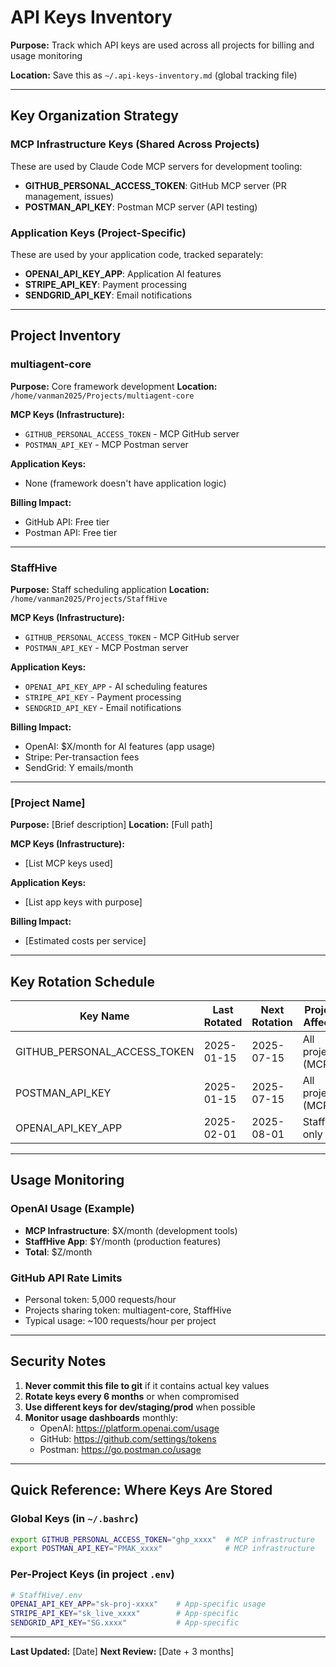 # API Keys Inventory

**Purpose:** Track which API keys are used across all projects for billing and usage monitoring

**Location:** Save this as `~/.api-keys-inventory.md` (global tracking file)

---

## Key Organization Strategy

### MCP Infrastructure Keys (Shared Across Projects)
These are used by Claude Code MCP servers for development tooling:
- **GITHUB_PERSONAL_ACCESS_TOKEN**: GitHub MCP server (PR management, issues)
- **POSTMAN_API_KEY**: Postman MCP server (API testing)

### Application Keys (Project-Specific)
These are used by your application code, tracked separately:
- **OPENAI_API_KEY_APP**: Application AI features
- **STRIPE_API_KEY**: Payment processing
- **SENDGRID_API_KEY**: Email notifications

---

## Project Inventory

### multiagent-core
**Purpose:** Core framework development
**Location:** `/home/vanman2025/Projects/multiagent-core`

**MCP Keys (Infrastructure):**
- `GITHUB_PERSONAL_ACCESS_TOKEN` - MCP GitHub server
- `POSTMAN_API_KEY` - MCP Postman server

**Application Keys:**
- None (framework doesn't have application logic)

**Billing Impact:**
- GitHub API: Free tier
- Postman API: Free tier

---

### StaffHive
**Purpose:** Staff scheduling application
**Location:** `/home/vanman2025/Projects/StaffHive`

**MCP Keys (Infrastructure):**
- `GITHUB_PERSONAL_ACCESS_TOKEN` - MCP GitHub server
- `POSTMAN_API_KEY` - MCP Postman server

**Application Keys:**
- `OPENAI_API_KEY_APP` - AI scheduling features
- `STRIPE_API_KEY` - Payment processing
- `SENDGRID_API_KEY` - Email notifications

**Billing Impact:**
- OpenAI: $X/month for AI features (app usage)
- Stripe: Per-transaction fees
- SendGrid: Y emails/month

---

### [Project Name]
**Purpose:** [Brief description]
**Location:** [Full path]

**MCP Keys (Infrastructure):**
- [List MCP keys used]

**Application Keys:**
- [List app keys with purpose]

**Billing Impact:**
- [Estimated costs per service]

---

## Key Rotation Schedule

| Key Name | Last Rotated | Next Rotation | Projects Affected |
|----------|--------------|---------------|-------------------|
| GITHUB_PERSONAL_ACCESS_TOKEN | 2025-01-15 | 2025-07-15 | All projects (MCP) |
| POSTMAN_API_KEY | 2025-01-15 | 2025-07-15 | All projects (MCP) |
| OPENAI_API_KEY_APP | 2025-02-01 | 2025-08-01 | StaffHive only |

---

## Usage Monitoring

### OpenAI Usage (Example)
- **MCP Infrastructure**: $X/month (development tools)
- **StaffHive App**: $Y/month (production features)
- **Total**: $Z/month

### GitHub API Rate Limits
- Personal token: 5,000 requests/hour
- Projects sharing token: multiagent-core, StaffHive
- Typical usage: ~100 requests/hour per project

---

## Security Notes

1. **Never commit this file to git** if it contains actual key values
2. **Rotate keys every 6 months** or when compromised
3. **Use different keys for dev/staging/prod** when possible
4. **Monitor usage dashboards** monthly:
   - OpenAI: https://platform.openai.com/usage
   - GitHub: https://github.com/settings/tokens
   - Postman: https://go.postman.co/usage

---

## Quick Reference: Where Keys Are Stored

### Global Keys (in `~/.bashrc`)
```bash
export GITHUB_PERSONAL_ACCESS_TOKEN="ghp_xxxx"  # MCP infrastructure
export POSTMAN_API_KEY="PMAK_xxxx"              # MCP infrastructure
```

### Per-Project Keys (in project `.env`)
```bash
# StaffHive/.env
OPENAI_API_KEY_APP="sk-proj-xxxx"    # App-specific usage
STRIPE_API_KEY="sk_live_xxxx"        # App-specific
SENDGRID_API_KEY="SG.xxxx"           # App-specific
```

---

**Last Updated:** [Date]
**Next Review:** [Date + 3 months]
